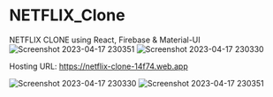 # NETFLIX_Clone
NETFLIX CLONE using React, Firebase &amp; Material-UI![Screenshot 2023-04-17 230351](https://user-images.githubusercontent.com/117514640/232565922-398e6464-43cb-41de-903e-7a1b9f162b46.png)
![Screenshot 2023-04-17 230330](https://user-images.githubusercontent.com/117514640/232565941-68f65599-47e6-4ddb-bf4b-018a01a3e2b5.png)


Hosting URL: https://netflix-clone-14f74.web.app 


![Screenshot 2023-04-17 230330](https://user-images.githubusercontent.com/117514640/232567202-e492f714-b20f-49c0-85c9-f6fa4236dcbd.png)
![Screenshot 2023-04-17 230351](https://user-images.githubusercontent.com/117514640/232567274-444fce6b-0a22-413f-9b49-1f837a9bdb29.png)
